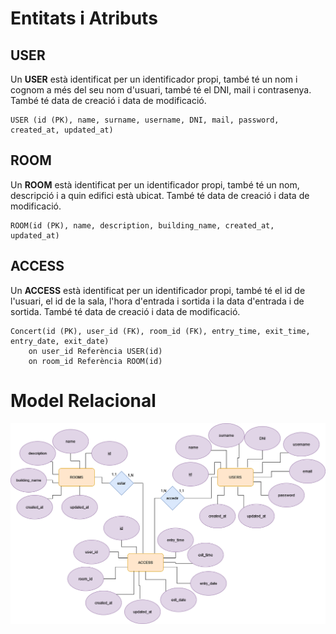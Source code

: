 # Entitats i Atributs

## USER
Un **USER** està identificat per un identificador propi, també té un nom i cognom a més del seu nom d'usuari, també té el DNI, mail i contrasenya. També té data de creació i data de modificació.

    USER (id (PK), name, surname, username, DNI, mail, password, created_at, updated_at)

## ROOM
Un **ROOM** està identificat per un identificador propi, també té un nom, descripció i a quin edifici està ubicat. També té data de creació i data de modificació.   

    ROOM(id (PK), name, description, building_name, created_at, updated_at)

## ACCESS
Un **ACCESS** està identificat per un identificador propi, també té el id de l'usuari, el id de la sala, l'hora d'entrada i sortida i la data d'entrada i de sortida. També té data de creació i data de modificació.  

    Concert(id (PK), user_id (FK), room_id (FK), entry_time, exit_time, entry_date, exit_date)
        on user_id Referència USER(id)
        on room_id Referència ROOM(id)

# Model Relacional

<a href="./ddbb.png">
    <img src="./ddbb.png" alt="Model Relacional">
</a>